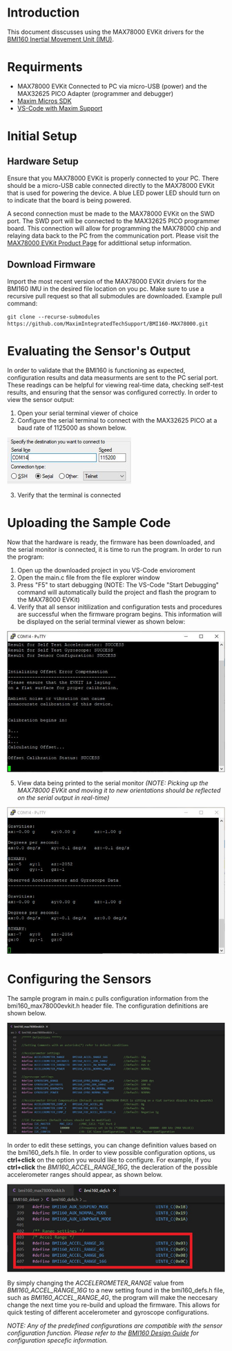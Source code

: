 # Introduction
This document disscusses using the MAX78000 EVKit drivers for the [BMI160 Inertial Movement Unit (IMU)](https://community.bosch-sensortec.com/t5/Knowledge-base/BMI160-Series-IMU-Design-Guide/ta-p/7376).

# Requirments 
- MAX78000 EVKit Connected to PC via micro-USB (power) and the MAX32625 PICO Adapter (programmer and debugger)
- [Maxim Micros SDK](https://www.maximintegrated.com/content/maximintegrated/en/design/software-description.html/swpart=SFW0010820A)
- [VS-Code with Maxim Support](https://github.com/MaximIntegratedTechSupport/VSCode-Maxim)

# Initial Setup
## Hardware Setup
Ensure that you MAX78000 EVKit is properly connected to your PC. There should be a micro-USB cable connected directly to the MAX78000 EVKit that is used for powering the device. A blue LED power LED should turn on to indicate that the board is being powered.

A second connection must be made to the MAX78000 EVKit on the SWD port. The SWD port will be connected to the MAX32625 PICO programmer board. This connection will allow for programming the MAX78000 chip and relaying data back to the PC from the communication port. Please visit the [MAX78000 EVKit Product Page](https://www.maximintegrated.com/en/products/microcontrollers/MAX78000EVKIT.html) for addittional setup information. 

## Download Firmware
Import the most recent version of the MAX78000 EVKit drviers for the BMI160 IMU in the desired file location on you pc. Make sure to use a recursive pull request so that all submodules are downloaded. Example pull command:

	git clone --recurse-submodules https://github.com/MaximIntegratedTechSupport/BMI160-MAX78000.git

# Evaluating the Sensor's Output
In order to validate that the BMI160 is functioning as expected, configuration results and data measurments are sent to the PC serial port. These readings can be helpful for viewing real-time data, checking self-test results, and ensuring that the sensor was configured correctly. In order to view the sensor output:

1. Open your serial terminal viewer of choice
2. Configure the serial terminal to connect with the MAX32625 PICO at a baud rate of 1125000 as shown below.

![Serial Monitor Setup](https://github.com/MaximIntegratedTechSupport/BMI160-MAX78000/blob/master/img/SerialSetup.jpg)

3. Verify that the terminal is connected

# Uploading the Sample Code
Now that the hardware is ready, the firmware has been downloaded, and the serial monitor is connected, it is time to run the program. In order to run the program:

1. Open up the downloaded project in you VS-Code envioroment
2. Open the main.c file from the file explorer window
3. Press "F5" to start debugging (NOTE: The VS-Code "Start Debugging" command will automatically build the project and flash the program to the MAX78000 EVKit)
4. Verify that all sensor initilization and configuration tests and procedures are successful when the firmware program begins. This information will be displayed on the serial terminal viewer as shown below:

![Correct Initialization](https://github.com/MaximIntegratedTechSupport/BMI160-MAX78000/blob/master/img/Correct_Initialization.JPG)

5. View data being printed to the serial monitor *(NOTE: Picking up the MAX78000 EVKit and moving it to new orientations should be reflected on the serial output in real-time)*

![Data Out](https://github.com/MaximIntegratedTechSupport/BMI160-MAX78000/blob/master/img/Reading_Data.jpg)

# Configuring the Sensors
The sample program in main.c pulls configuration information from the bmi160_max78000evkit.h header file. The configuration definitions are shown below.

![Definitions](https://github.com/MaximIntegratedTechSupport/BMI160-MAX78000/blob/master/img/Config_Definitions.JPG)

In order to edit these settings, you can change definition values based on the bmi160_defs.h file. In order to view possible configuration options, us **ctrl+click** on the option you would like to configure. For example, if you **ctrl+click** the *BMI160_ACCEL_RANGE_16G*, the decleration of the possible accelerometer ranges should appear, as shown below.

![Possible Definitions](https://github.com/MaximIntegratedTechSupport/BMI160-MAX78000/blob/master/img/Config_List.jpg)

By simply changing the *ACCELEROMETER_RANGE* value from *BMI160_ACCEL_RANGE_16G* to a new setting found in the bmi160_defs.h file, such as *BMI160_ACCEL_RANGE_4G*, the program will make the neccesary change the next time you re-build and upload the firmware. This allows for quick testing of different accelerometer and gyroscope configurations.

*NOTE: Any of the predefined configurations are compatible with the sensor configuration function. Please refer to the [BMI160 Design Guide](https://community.bosch-sensortec.com/t5/Knowledge-base/BMI160-Series-IMU-Design-Guide/ta-p/7376) for configuration specefic information.*
